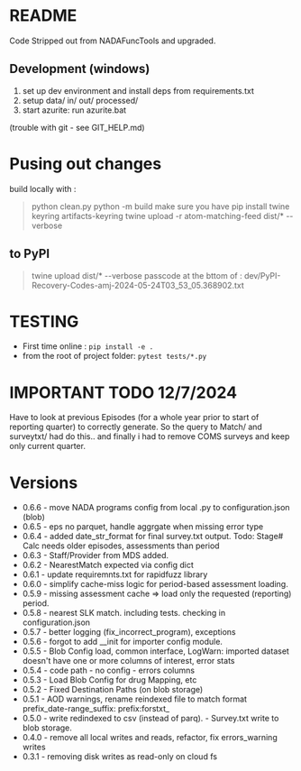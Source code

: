 
# README

Code Stripped out from NADAFuncTools and upgraded.

## Development (windows)

1. set up dev environment and install deps from requirements.txt
2. setup data/ in/ out/ processed/
3. start azurite: run azurite.bat

(trouble with git - see GIT_HELP.md)

# Pusing out changes

build locally with :
> python clean.py
> python -m build
make sure you have pip install twine  keyring artifacts-keyring
> twine upload -r atom-matching-feed dist/* --verbose

## to PyPI

> twine upload dist/* --verbose
passcode at the bttom of : 
    dev/PyPI-Recovery-Codes-amj-2024-05-24T03_53_05.368902.txt

# TESTING

- First time online : `pip install -e .`
- from the root of project folder: `pytest tests/*.py`

# IMPORTANT  TODO 12/7/2024
Have to look at previous Episodes (for a whole year prior to start of reporting quarter) to correctly generate.
So the query to Match/ and surveytxt/ had do this.. and finally i had to remove COMS surveys and keep only current quarter.

# Versions
- 0.6.6 - move NADA programs config from local .py to configuration.json (blob)
- 0.6.5 - eps no parquet, handle aggrgate when missing error type
- 0.6.4 - added date_str_format for final survey.txt output. Todo: Stage# Calc needs older episodes, assessments than period
- 0.6.3 - Staff/Provider from MDS added.
- 0.6.2 - NearestMatch expected via config dict
- 0.6.1 - update requiremnts.txt for rapidfuzz library
- 0.6.0 - simplify cache-miss logic for period-based assessment loading.
- 0.5.9 - missing assessment cache => load only the requested (reporting) period.
- 0.5.8 - nearest SLK match. including tests. checking in configuration.json
- 0.5.7 - better logging (fix_incorrect_program), exceptions
- 0.5.6 - forgot to add __init for importer config module.
- 0.5.5 - Blob Config load, common interface, LogWarn: imported dataset doesn't have one or more columns of interest, error stats
- 0.5.4 - code path - no config - errors columns
- 0.5.3 - Load Blob Config for drug Mapping, etc
- 0.5.2 - Fixed Destination Paths (on blob storage)
- 0.5.1 - AOD warnings, rename reindexed file to match format prefix_date-range_suffix: prefix:forstxt_
- 0.5.0 - write redindexed to csv (instead of parq).
         - Survey.txt write to blob storage.
- 0.4.0 - remove all local writes and reads, refactor, fix errors_warning writes
- 0.3.1 - removing disk writes as read-only on cloud fs
